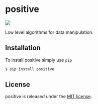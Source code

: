 # positive

[![](https://img.shields.io/badge/arXiv-1810.03550-b31b1b.svg)](https://arxiv.org/abs/1810.03550)

Low level algorithms for data manipulation.

## Installation

To install positive simply use `pip`

```bash
$ pip install positive
```

## License

positive is released under the [MIT license](LICENSE).
